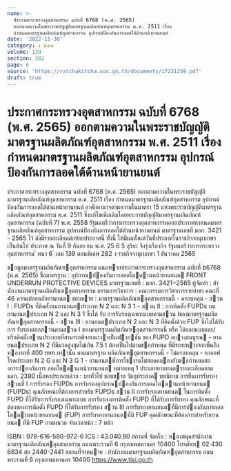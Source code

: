 ```yaml
---
name: >-
  ประกาศกระทรวงอุตสาหกรรม ฉบับที่ 6768 (พ.ศ. 2565)
  ออกตามความในพระราชบัญญัติมาตรฐานผลิตภัณฑ์อุตสาหกรรม พ.ศ. 2511 เรื่อง
  กำหนดมาตรฐานผลิตภัณฑ์อุตสาหกรรม อุปกรณ์ป้องกันการลอดใต้ด้านหน้ายานยนต์
date: '2022-11-30'
category: ง พิเศษ
volume: 139
section: 282
page: 6
source: 'https://ratchakitcha.soc.go.th/documents/17231259.pdf'
draft: true
---
```


# ประกาศกระทรวงอุตสาหกรรม ฉบับที่ 6768 (พ.ศ. 2565) ออกตามความในพระราชบัญญัติมาตรฐานผลิตภัณฑ์อุตสาหกรรม พ.ศ. 2511 เรื่อง กำหนดมาตรฐานผลิตภัณฑ์อุตสาหกรรม อุปกรณ์ป้องกันการลอดใต้ด้านหน้ายานยนต์

ประกาศกระทรวงอุตสาหกรรม ฉบับที่ 6768 (พ.ศ. 2565) ออกตามความในพระราชบัญญัติมาตรฐานผลิตภัณฑ์อุตสาหกรรม พ.ศ. 2511 เรื่อง กำหนดมาตรฐานผลิตภัณฑ์อุตสาหกรรม อุปกรณ์ป้องกันการลอดใต้ด้านหน้ายานยนต์ อาศัยอานาจตามความในมาตรา 15 แห่งพระราชบัญญัติมาตรฐานผลิตภัณฑ์อุตสาหกรรม พ.ศ. 2511 ซึ่งแก้ไขเพิ่มเติมโดยพระราชบัญญัติมาตรฐานผลิตภัณฑ์อุตสาหกรรม (ฉบับที่ 7) พ.ศ. 2558 รัฐมนตรีว่าการกระทรวงอุตสาหกรรมออกประกาศกาหนดมาตรฐานผลิตภัณฑ์อุตสาหกรรม อุปกรณ์ป้องกันการลอดใต้ด้านหน้ายานยนต์ มาตรฐานเลขที่ มอก. 3421 - 2565 ไว้ ดังมีรายละเอียดต่อท้ายประกาศนี้ ทั้งนี้ ให้มีผลตั้งแต่วันที่ประกาศในราชกิจจานุเบกษาเป็นต้นไป ประกาศ ณ วันที่ 9 กันยา ยน พ.ศ. 25 6 5 สุริยะ จึงรุ่งเรืองกิจ รัฐมนตรีว่าการกระทรวงอุตสาหกรรม ้ หนา 6 ่ เลม 139 ตอนพิเศษ 282 ง ราชกิจจานุเบกษา 1 ธันวาคม 2565

ขอมูลมาตรฐานผลิตภัณฑอุตสาหกรรม แนบทายประกาศกระทรวงอุตสาหกรรม ฉบับที่ b6768 (พ.ศ. 2565) ชื่อมาตรฐาน : อุปกรณปองกันการลอดใตดานหน้ายานยนต FRONT UNDERRUN PROTECTIVE DEVICES มาตรฐานเลขที่ : มอก. 3421−2565 ผู้จัดทํา : สํานักงานมาตรฐานผลิตภัณฑอุตสาหกรรม กรรมการวิชาการ : คณะกรรมการวิชาการรายสาขา คณะที่ 46 ความปลอดภัยยานยนต ขอบขาย : มาตรฐานผลิตภัณฑอุตสาหกรรมนี้ - ครอบคลุม - สวน I : FUPDs ที่ติดตั้งบนยานยนตประเภท N 2 และ N 3 1 - สวน II : การติดตั้ง FUPDs บนยานยนตประเภท N 2 และ N 3 1 ซึ่งได้ รับ การรับรองเฉพาะแบบตามสวน Iของมาตรฐานผลิตภัณฑอุตสาหกรรมนี้ - สวน III : ยานยนตประเภท N 2 และ N 3 ที่ติดตั้งด้วย FUP ซึ่งไม่ได้รับการ รับรองแยกสวนตามสวน I ของมาตรฐานผลิตภัณฑอุตสาหกรรมนี้ หรือ ได้ออกแบบและ/หรือติดตั้งสวนประกอบที่สามารถพิจารณาวาเป็นฟงกชัน ของ FUPD อยางสมบูรณ - ยานยนตประเภท N 2 ที่มีมวลสูงสุดไม่เกิน 7.5 t ต้องเป็นไปตามขอกําหนด ที่มีระยะหางจากพื้นถึงทองรถที่ 400 mm เทานั้น ตามมาตรฐาน ผลิตภัณฑอุตสาหกรรมนี้ - ไม่ครอบคลุม - รถออฟโรดประเภท N 2 G และ N 3 G 1 - ยานยนตที่การใชงานไม่สอดคลองกับขอกําหนดของการปองกันการ ลอดใตดานหน้ายานยนต หมายเหตุ 1 ประเภทยานยนตรายละเอียดตาม มอก. 2390 เนื้อหาประกอบด้วย : บททั่วไป ขอบขาย วัตถุประสงค บทนิยาม การยื่นการรับรอง สวนที่ I การรับรอง FUPDs การรับรองอุปกรณปองกันการลอดใตดานหน้ายานยนต (FUPDs) คุณลักษณะที่ต้องการสําหรับ FUPDs สวน II การรับรองยานยนต ในการติดตั้ง FUPD ที่ได้รับการรับรองเฉพาะแบบ การรับรองการติดตั้ง FUPD ที่ได้รับการรับรอง คุณลักษณะที่ต้องของการติดตั้ง FUPD ที่ได้รับการรับรอง สวน III การรับรองยานยนตที่มีการปองกันการลอดใตดานหน้ายานยนต (FUP) การรับรองยานยนตที่มี FUP คุณลักษณะที่ต้องการสําหรับยานยนต ที่มี FUP ภาคผนวก จํานวนหน้า : 7 หน้า

ISBN : 978-616-580-972-6 ICS : 43.040.80 สถานที่ จัดเก็บ : หองสมุดสํานักงานมาตรฐานผลิตภัณฑอุตสาหกรรม ถนนพระรามที่ 6 กรุงเทพมหานคร 10400 โทรศัพท 02 430 6834 ต่อ 2440-2441 สถานที่จําหนาย : สํานักงานมาตรฐานผลิตภัณฑอุตสาหกรรม ถนนพระรามที่ 6 กรุงเทพมหานคร 10400 https://www.tisi.go.th
